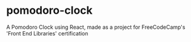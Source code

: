 # pomodoro-clock
A Pomodoro Clock using React, made as a project for FreeCodeCamp's 'Front End Libraries' certification
